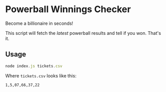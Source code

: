 # Powerball Winnings Checker

Become a billionaire in seconds!

This script will fetch the *latest* powerball results and tell if you won. That's it.

## Usage

```js
node index.js tickets.csv
```

Where `tickets.csv` looks like this:

```csv
1,5,07,66,37,22
```

